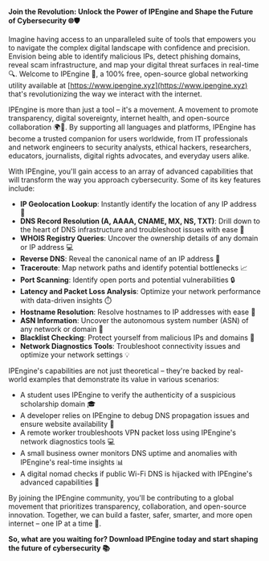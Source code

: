**Join the Revolution: Unlock the Power of IPEngine and Shape the Future of Cybersecurity 🌐🛡️**

Imagine having access to an unparalleled suite of tools that empowers you to navigate the complex digital landscape with confidence and precision. Envision being able to identify malicious IPs, detect phishing domains, reveal scam infrastructure, and map your digital threat surfaces in real-time 🔍. Welcome to IPEngine 🚀, a 100% free, open-source global networking utility available at [https://www.ipengine.xyz](https://www.ipengine.xyz) that's revolutionizing the way we interact with the internet.

IPEngine is more than just a tool – it's a movement. A movement to promote transparency, digital sovereignty, internet health, and open-source collaboration 🌍📡. By supporting all languages and platforms, IPEngine has become a trusted companion for users worldwide, from IT professionals and network engineers to security analysts, ethical hackers, researchers, educators, journalists, digital rights advocates, and everyday users alike.

With IPEngine, you'll gain access to an array of advanced capabilities that will transform the way you approach cybersecurity. Some of its key features include:

*   **IP Geolocation Lookup**: Instantly identify the location of any IP address 📍
*   **DNS Record Resolution (A, AAAA, CNAME, MX, NS, TXT)**: Drill down to the heart of DNS infrastructure and troubleshoot issues with ease 🔗
*   **WHOIS Registry Queries**: Uncover the ownership details of any domain or IP address 💻
*   **Reverse DNS**: Reveal the canonical name of an IP address 🤔
*   **Traceroute**: Map network paths and identify potential bottlenecks 📈
*   **Port Scanning**: Identify open ports and potential vulnerabilities 🔒
*   **Latency and Packet Loss Analysis**: Optimize your network performance with data-driven insights ⏱️
*   **Hostname Resolution**: Resolve hostnames to IP addresses with ease 🔄
*   **ASN Information**: Uncover the autonomous system number (ASN) of any network or domain 👥
*   **Blacklist Checking**: Protect yourself from malicious IPs and domains 🔴
*   **Network Diagnostics Tools**: Troubleshoot connectivity issues and optimize your network settings 💡

IPEngine's capabilities are not just theoretical – they're backed by real-world examples that demonstrate its value in various scenarios:

*   A student uses IPEngine to verify the authenticity of a suspicious scholarship domain 🎓
*   A developer relies on IPEngine to debug DNS propagation issues and ensure website availability 🔗
*   A remote worker troubleshoots VPN packet loss using IPEngine's network diagnostics tools 💻
*   A small business owner monitors DNS uptime and anomalies with IPEngine's real-time insights 📊
*   A digital nomad checks if public Wi-Fi DNS is hijacked with IPEngine's advanced capabilities 🚀

By joining the IPEngine community, you'll be contributing to a global movement that prioritizes transparency, collaboration, and open-source innovation. Together, we can build a faster, safer, smarter, and more open internet – one IP at a time 🔗.

**So, what are you waiting for? Download IPEngine today and start shaping the future of cybersecurity 📚**